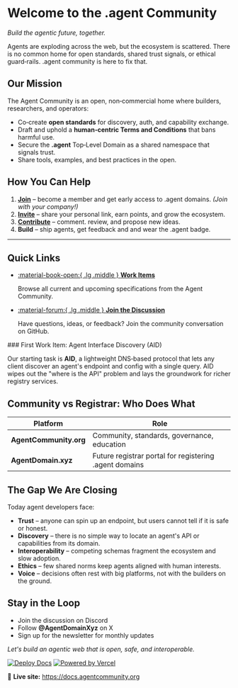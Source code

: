 # Welcome to the .agent Community

*Build the agentic future, together.*

Agents are exploding across the web, but the ecosystem is scattered. There is no common home for open standards, shared trust signals, or ethical guard‑rails. .agent community is here to fix that.

## Our Mission

The Agent Community is an open, non‑commercial home where builders, researchers, and operators:

* Co‑create **open standards** for discovery, auth, and capability exchange.
* Draft and uphold a **human‑centric Terms and Conditions** that bans harmful use.
* Secure the **.agent** Top‑Level Domain as a shared namespace that signals trust.
* Share tools, examples, and best practices in the open.

## How You Can Help

1. **[Join](https://agentcommunity.org)** – become a member and get early access to .agent domains. _(Join with your company!)_
2. **[Invite](https://agentcommunity.org)** – share your personal link, earn points, and grow the ecosystem.
3. **[Contribute](https://github.com/orgs/agentcommunity)** – comment. review, and propose new ideas.
4. **Build** – ship agents, get feedback and and wear the .agent badge.

---

## Quick Links


<div class="grid cards" markdown>

-   [:material-book-open:{ .lg .middle } __Work Items__](specs/index.md)

    Browse all current and upcoming specifications from the Agent Community.


-   [:material-forum:{ .lg .middle } __Join the Discussion__](https://github.com/orgs/agentcommunity/discussions)


    Have questions, ideas, or feedback? Join the community conversation on GitHub.



</div>
### First Work Item: Agent Interface Discovery (AID)

Our starting task is **AID**, a lightweight DNS‑based protocol that lets any client discover an agent's endpoint and config with a single query. AID wipes out the "where is the API" problem and lays the groundwork for richer registry services.

## Community vs Registrar: Who Does What

| Platform               | Role                                                   |
| ---------------------- | ------------------------------------------------------ |
| **AgentCommunity.org** | Community, standards, governance, education            |
| **AgentDomain.xyz**    | Future registrar portal for registering .agent domains |



## The Gap We Are Closing

Today agent developers face:

* **Trust** – anyone can spin up an endpoint, but users cannot tell if it is safe or honest.
* **Discovery** – there is no simple way to locate an agent's API or capabilities from its domain.
* **Interoperability** – competing schemas fragment the ecosystem and slow adoption.
* **Ethics** – few shared norms keep agents aligned with human interests.
* **Voice** – decisions often rest with big platforms, not with the builders on the ground.



## Stay in the Loop

* Join the discussion on Discord
* Follow **@AgentDomainXyz** on X
* Sign up for the newsletter for monthly updates

*Let's build an agentic web that is open, safe, and interoperable.*

[![Deploy Docs](https://github.com/agentcommunity/docs/actions/workflows/docs.yml/badge.svg)](https://github.com/agentcommunity/docs/actions/workflows/docs.yml)
[![Powered by Vercel](https://vercel.com/button)](https://vercel.com)

📘 **Live site:** https://docs.agentcommunity.org

